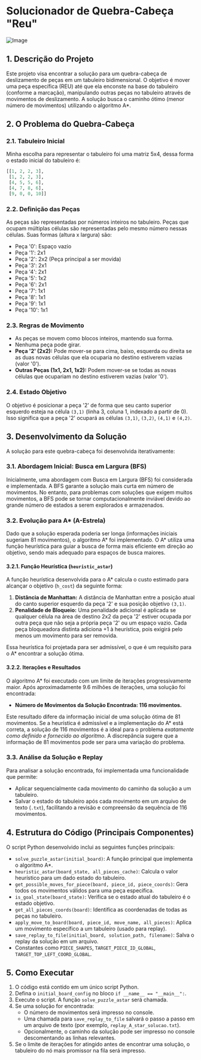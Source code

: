 # Solucionador de Quebra-Cabeça "Reu"

![Image](https://github.com/user-attachments/assets/1f466ed0-ce7b-4e23-aca2-f90360a32190)

## 1. Descrição do Projeto

Este projeto visa encontrar a solução para um quebra-cabeça de deslizamento de peças em um tabuleiro bidimensional. O objetivo é mover uma peça específica (REU) até que ela enconste na base do tabuleiro (conforme a marcação), manipulando outras peças no tabuleiro através de movimentos de deslizamento. A solução busca o caminho ótimo (menor número de movimentos) utilizando o algoritmo A*.

## 2. O Problema do Quebra-Cabeça

### 2.1. Tabuleiro Inicial

Minha escolha para representar o tabuleiro foi uma matriz 5x4, dessa forma o estado inicial do tabuleiro  é:

``` python
[[1, 2, 2, 3],
 [1, 2, 2, 3],
 [4, 5, 5, 6],
 [4, 7, 8, 6],
 [9, 0, 0, 10]]
```


### 2.2. Definição das Peças

As peças são representadas por números inteiros no tabuleiro. Peças que ocupam múltiplas células são representadas pelo mesmo número nessas células. Suas formas (altura x largura) são:

* Peça '0': Espaço vazio
* Peça '1': 2x1
* Peça '2': 2x2 (Peça principal a ser movida)
* Peça '3': 2x1
* Peça '4': 2x1
* Peça '5': 1x2
* Peça '6': 2x1
* Peça '7': 1x1
* Peça '8': 1x1
* Peça '9': 1x1
* Peça '10': 1x1

### 2.3. Regras de Movimento

* As peças se movem como blocos inteiros, mantendo sua forma.
* Nenhuma peça pode girar.
* **Peça '2' (2x2):** Pode mover-se para cima, baixo, esquerda ou direita se as duas novas células que ela ocuparia no destino estiverem vazias (valor '0').
* **Outras Peças (1x1, 2x1, 1x2):** Podem mover-se se todas as novas células que ocupariam no destino estiverem vazias (valor '0').

### 2.4. Estado Objetivo

O objetivo é posicionar a peça '2' de forma que seu canto superior esquerdo esteja na célula `(3,1)` (linha 3, coluna 1, indexado a partir de 0). Isso significa que a peça '2' ocupará as células `(3,1)`, `(3,2)`, `(4,1)` e `(4,2)`.

## 3. Desenvolvimento da Solução

A solução para este quebra-cabeça foi desenvolvida iterativamente:

### 3.1. Abordagem Inicial: Busca em Largura (BFS)

Inicialmente, uma abordagem com Busca em Largura (BFS) foi considerada e implementada. A BFS garante a solução mais curta em número de movimentos. No entanto, para problemas com soluções que exigem muitos movimentos, a BFS pode se tornar computacionalmente inviável devido ao grande número de estados a serem explorados e armazenados.

### 3.2. Evolução para A\* (A-Estrela)

Dado que a solução esperada poderia ser longa (informações iniciais sugeriam 81 movimentos), o algoritmo A\* foi implementado. O A\* utiliza uma função heurística para guiar a busca de forma mais eficiente em direção ao objetivo, sendo mais adequado para espaços de busca maiores.

#### 3.2.1. Função Heurística (`heuristic_astar`)

A função heurística desenvolvida para o A\* calcula o custo estimado para alcançar o objetivo (`h_cost`) da seguinte forma:

1.  **Distância de Manhattan:** A distância de Manhattan entre a posição atual do canto superior esquerdo da peça '2' e sua posição objetivo `(3,1)`.
2.  **Penalidade de Bloqueio:** Uma penalidade adicional é aplicada se qualquer célula na área de destino 2x2 da peça '2' estiver ocupada por outra peça que não seja a própria peça '2' ou um espaço vazio. Cada peça bloqueadora distinta adiciona +1 à heurística, pois exigirá pelo menos um movimento para ser removida.

Essa heurística foi projetada para ser admissível, o que é um requisito para o A\* encontrar a solução ótima.

#### 3.2.2. Iterações e Resultados

O algoritmo A\* foi executado com um limite de iterações progressivamente maior. Após aproximadamente 9.6 milhões de iterações, uma solução foi encontrada:

* **Número de Movimentos da Solução Encontrada: 116 movimentos.**

Este resultado difere da informação inicial de uma solução ótima de 81 movimentos. Se a heurística é admissível e a implementação do A\* está correta, a solução de 116 movimentos é a ideal para o problema *exatamente como definido e fornecido ao algoritmo*. A discrepância sugere que a informação de 81 movimentos pode ser para uma variação do problema.

### 3.3. Análise da Solução e Replay

Para analisar a solução encontrada, foi implementada uma funcionalidade que permite:
* Aplicar sequencialmente cada movimento do caminho da solução a um tabuleiro.
* Salvar o estado do tabuleiro após cada movimento em um arquivo de texto (`.txt`), facilitando a revisão e compreensão da sequência de 116 movimentos.

## 4. Estrutura do Código (Principais Componentes)

O script Python desenvolvido inclui as seguintes funções principais:

* `solve_puzzle_astar(initial_board)`: A função principal que implementa o algoritmo A\*.
* `heuristic_astar(board_state, all_pieces_cache)`: Calcula o valor heurístico para um dado estado do tabuleiro.
* `get_possible_moves_for_piece(board, piece_id, piece_coords)`: Gera todos os movimentos válidos para uma peça específica.
* `is_goal_state(board_state)`: Verifica se o estado atual do tabuleiro é o estado objetivo.
* `get_all_pieces_coords(board)`: Identifica as coordenadas de todas as peças no tabuleiro.
* `apply_move_to_board(board, piece_id, move_name, all_pieces)`: Aplica um movimento específico a um tabuleiro (usado para replay).
* `save_replay_to_file(initial_board, solution_path, filename)`: Salva o replay da solução em um arquivo.
* Constantes como `PIECE_SHAPES`, `TARGET_PIECE_ID_GLOBAL`, `TARGET_TOP_LEFT_COORD_GLOBAL`.

## 5. Como Executar

1.  O código está contido em um único script Python.
2.  Defina o `initial_board_config` no bloco `if __name__ == "__main__":`.
3.  Execute o script. A função `solve_puzzle_astar` será chamada.
4.  Se uma solução for encontrada:
    * O número de movimentos será impresso no console.
    * Uma chamada para `save_replay_to_file` salvará o passo a passo em um arquivo de texto (por exemplo, `replay_A_star_solucao.txt`).
    * Opcionalmente, o caminho da solução pode ser impresso no console descomentando as linhas relevantes.
5.  Se o limite de iterações for atingido antes de encontrar uma solução, o tabuleiro do nó mais promissor na fila será impresso.
